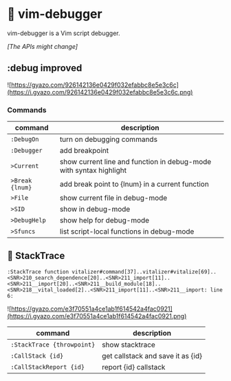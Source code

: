 :bug: vim-debugger
==================

vim-debugger is a Vim script debugger.

*[The APIs might change]*

:debug improved
---------------
![https://gyazo.com/926142136e0429f032efabbc8e5e3c6c](https://i.gyazo.com/926142136e0429f032efabbc8e5e3c6c.png)

### Commands

| command | description |
| ------- | ----------- |
| `:DebugOn` | turn on debugging commands |
| `:Debugger` | add breakpoint |
| `>Current` | show current line and function in debug-mode with syntax highlight |
| `>Break {lnum}` | add break point to {lnum} in a current function |
| `>File` | show current file in debug-mode |
| `>SID` | show <SID> in debug-mode |
| `>DebugHelp` | show help for debug-mode |
| `>Sfuncs` | list script-local functions in debug-mode |

:feet: StackTrace
-----------------

```vim
:StackTrace function vitalizer#command[37]..vitalizer#vitalize[69]..<SNR>210_search_dependence[20]..<SNR>211_import[11]..<SNR>211__import[20]..<SNR>211__build_module[18]..<SNR>218__vital_loaded[2]..<SNR>211_import[11]..<SNR>211__import: line    6:
```

![https://gyazo.com/e3f70551a4ce1ab1f614542a4fac0921](https://i.gyazo.com/e3f70551a4ce1ab1f614542a4fac0921.png)

| command | description |
| ------- | ----------- |
| `:StackTrace {throwpoint}` | show stacktrace |
| `:CallStack {id}` | get callstack and save it as {id} |
| `:CallStackReport {id}` | report {id} callstack |
